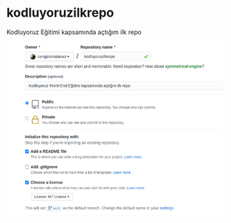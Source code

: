 # kodluyoruzilkrepo
Kodluyoruz Eğitimi kapsamında açtığım ilk repo

<img src="https://raw.githubusercontent.com/Kodluyoruz/taskforce/main/git/odev1/figures/github.png">